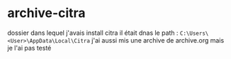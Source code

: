 # archive-citra

dossier dans lequel j'avais install citra
il était dnas le path : `C:\Users\<User>\AppData\Local\Citra`
j'ai aussi mis une archive de archive.org mais je l'ai pas testé
